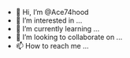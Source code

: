 - 👋 Hi, I’m @Ace74hood
- 👀 I’m interested in ...
- 🌱 I’m currently learning ...
- 💞️ I’m looking to collaborate on ...
- 📫 How to reach me ...

<!---
Ace74hood/Ace74hood is a ✨ special ✨ repository because its `README.md` (this file) appears on your GitHub profile.
You can click the Preview link to take a look at your changes.
--->
